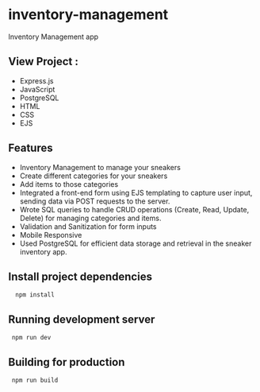 # inventory-management
Inventory Management app


## View Project :

- Express.js
- JavaScript
- PostgreSQL
- HTML
- CSS
- EJS



## Features
- Inventory Management to manage your sneakers
- Create different categories for your sneakers
- Add items to those categories
- Integrated a front-end form using EJS templating to capture user input, sending data via POST requests to the server.
- Wrote SQL queries to handle CRUD operations (Create, Read, Update, Delete) for managing categories and items.
- Validation and Sanitization for form inputs
- Mobile Responsive
- Used PostgreSQL for efficient data storage and retrieval in the sneaker inventory app.




## Install project dependencies
```
  npm install
```


## Running development server
```
 npm run dev
```

## Building for production
```
 npm run build
```